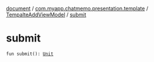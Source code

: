 [document](../../index.md) / [com.myapp.chatmemo.presentation.template](../index.md) / [TempalteAddViewModel](index.md) / [submit](./submit.md)

# submit

`fun submit(): `[`Unit`](https://kotlinlang.org/api/latest/jvm/stdlib/kotlin/-unit/index.html)